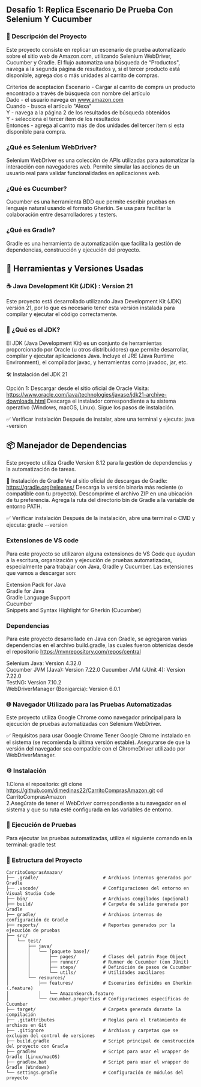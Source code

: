 


## Desafío 1: Replica Escenario De Prueba Con Selenium Y Cucumber

### 🧪 Descripción del Proyecto

Este proyecto consiste en replicar un escenario de prueba automatizado sobre el sitio web de Amazon.com, utilizando Selenium WebDriver, Cucumber y Gradle. El flujo automatiza una búsqueda de “Productos", navega a la segunda página de resultados y, si el tercer producto está disponible, agrega dos o más unidades al carrito de compras.

Criterios de aceptacion
Escenario - Cargar al carrito de compra un producto encontrado a través de búsqueda con nombre del artículo  
Dado - el usuario navega en www.amazon.com  
Cuando - busca el artículo "Alexa"  
Y - navega a la página 2 de los resultados de búsqueda   obtenidos  
Y - selecciona el tercer ítem de los resultados   
Entonces - agrega al carrito más de dos unidades del tercer ítem si esta disponible para compra.

### ¿Qué es Selenium WebDriver?

Selenium WebDriver es una colección de APIs utilizadas para automatizar la interacción con navegadores web. Permite simular las acciones de un usuario real para validar funcionalidades en aplicaciones web.

### ¿Qué es Cucumber?

Cucumber es una herramienta BDD que permite escribir pruebas en lenguaje natural usando el formato Gherkin. Se usa para facilitar la colaboración entre desarrolladores y testers.

### ¿Qué es Gradle?
Gradle es una herramienta de automatización que facilita la gestión de dependencias, construcción y ejecución del proyecto.


## 🧰 Herramientas y Versiones Usadas

### ☕ Java Development Kit (JDK) : Version 21 

Este proyecto está desarrollado utilizando Java Development Kit (JDK) versión 21, por lo que es necesario tener esta versión instalada para compilar y ejecutar el código correctamente.

### 🔧 ¿Qué es el JDK?
El JDK (Java Development Kit) es un conjunto de herramientas proporcionado por Oracle (u otros distribuidores) que permite desarrollar, compilar y ejecutar aplicaciones Java. Incluye el JRE (Java Runtime Environment), el compilador javac, y herramientas como javadoc, jar, etc.

 🛠️ Instalación del JDK 21

Opción 1: Descargar desde el sitio oficial de Oracle
Visita: https://www.oracle.com/java/technologies/javase/jdk21-archive-downloads.html
Descarga el instalador correspondiente a tu sistema operativo (Windows, macOS, Linux).
Sigue los pasos de instalación.

✅ Verificar instalación
Después de instalar, abre una terminal y ejecuta: java -version

## 📦 Manejador de Dependencias

Este proyecto utiliza Gradle Version 8.12 para la gestión de dependencias y la automatización de tareas.


🔧 Instalación de Gradle
Ve al sitio oficial de descargas de Gradle: https://gradle.org/releases/
Descarga la versión binaria más reciente (o compatible con tu proyecto).
Descomprime el archivo ZIP en una ubicación de tu preferencia.
Agrega la ruta del directorio bin de Gradle a la variable de entorno PATH.

✅ Verificar instalación
Después de la instalación, abre una terminal o CMD y ejecuta: gradle --version

### Extensiones de VS code
Para este proyecto se utilizaron alguna extensiones de VS Code que ayudan a la escritura, organización y ejecución de pruebas automatizadas, especialmente para trabajar con Java, Gradle y Cucumber. Las extensiones que vamos a descargar son:

Extension Pack for Java  
Gradle for Java  
Gradle Language Support  
Cucumber  
Snippets and Syntax Highlight for Gherkin (Cucumber)  

###  Dependencias

Para este proyecto desarrollado en Java con Gradle, se agregaron varias dependencias en el archivo build.gradle, las cuales fueron obtenidas desde el repositorio https://mvnrepository.com/repos/central
 
Selenium Java: Version 4.32.0   
Cucumber JVM (Java): Version 7.22.0
Cucumber JVM (JUnit 4): Version	7.22.0          
TestNG: Version	7.10.2  
WebDriverManager (Bonigarcia): Version 6.0.1

### 🌐 Navegador Utilizado para las Pruebas Automatizadas
Este proyecto utiliza Google Chrome como navegador principal para la ejecución de pruebas automatizadas con Selenium WebDriver.

✅ Requisitos para usar Google Chrome
Tener Google Chrome instalado en el sistema (se recomienda la última versión estable).
Asegurarse de que la versión del navegador sea compatible con el ChromeDriver utilizado por WebDriverManager.


### ⚙️ Instalación

1.Clona el repositorio:
git clone https://github.com/dimedinas22/CarritoComprasAmazon.git
cd CarritoComprasAmazon  
2.Asegúrate de tener el WebDriver correspondiente a tu navegador en el sistema y que su ruta esté configurada en las variables de entorno.



### 🚀 Ejecución de Pruebas

Para ejecutar las pruebas automatizadas, utiliza el siguiente comando en la terminal: gradle test

### 📁 Estructura del Proyecto
```text
CarritoComprasAmazon/
├── .gradle/                        # Archivos internos generados por Gradle
├── .vscode/                        # Configuraciones del entorno en Visual Studio Code
├── bin/                            # Archivos compilados (opcional)
├── build/                          # Carpeta de salida generada por Gradle
├── gradle/                         # Archivos internos de configuración de Gradle
├── reports/                        # Reportes generados por la ejecución de pruebas
├── src/
│   └── test/
│       ├── java/
│       │   └── [paquete base]/
│       │       ├── pages/          # Clases del patrón Page Object
│       │       ├── runner/         # Runner de Cucumber (con JUnit)
│       │       ├── steps/          # Definición de pasos de Cucumber
│       │       └── utils/          # Utilidades auxiliares 
│       └── resources/
│           ├── features/           # Escenarios definidos en Gherkin (.feature)
│           │   └── AmazonSearch.feature
│           └── cucumber.properties # Configuraciones específicas de Cucumber
├── target/                         # Carpeta generada durante la compilación
├── .gitattributes                  # Reglas para el tratamiento de archivos en Git
├── .gitignore                      # Archivos y carpetas que se excluyen del control de versiones
├── build.gradle                    # Script principal de construcción del proyecto con Gradle
├── gradlew                         # Script para usar el wrapper de Gradle (Linux/macOS)
├── gradlew.bat                     # Script para usar el wrapper de Gradle (Windows)
└── settings.gradle                 # Configuración de módulos del proyecto
